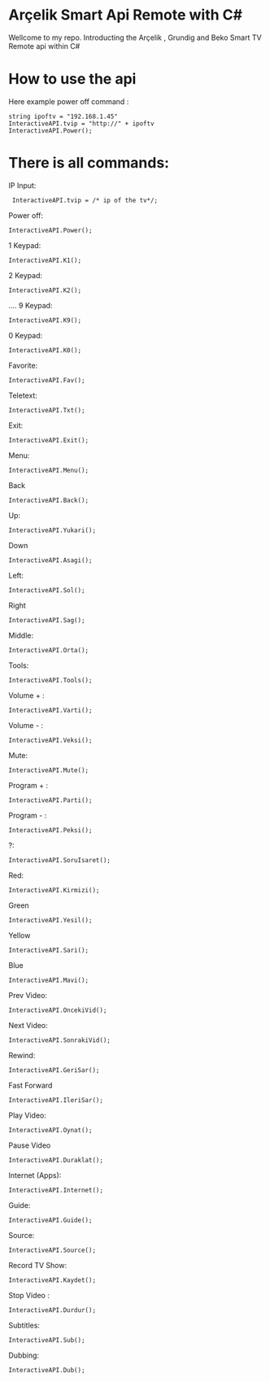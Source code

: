 #  Arçelik Smart Api Remote with C#
Wellcome to my repo. Introducting the Arçelik , Grundig and Beko Smart TV Remote api within C#
# How to use the api
Here example power off command :

    string ipoftv = "192.168.1.45"
    InteractiveAPI.tvip = "http://" + ipoftv
    InteractiveAPI.Power();
# There is all commands:
IP Input:

     InteractiveAPI.tvip = /* ip of the tv*/;
Power off:

    InteractiveAPI.Power();
1 Keypad:

    InteractiveAPI.K1();
2 Keypad:


    InteractiveAPI.K2();
....
9 Keypad:

    InteractiveAPI.K9();
0 Keypad:



    InteractiveAPI.K0();
Favorite:

    InteractiveAPI.Fav();


Teletext:

    InteractiveAPI.Txt();
Exit:

    InteractiveAPI.Exit();
Menu:

    InteractiveAPI.Menu();
Back
        
    InteractiveAPI.Back();
Up:

    InteractiveAPI.Yukari();
Down

    InteractiveAPI.Asagi();
Left:

    InteractiveAPI.Sol();

Right

    InteractiveAPI.Sag();
Middle:

    InteractiveAPI.Orta();
Tools:

	InteractiveAPI.Tools();

Volume + :


    InteractiveAPI.Varti();
Volume - :

	InteractiveAPI.Veksi();
Mute:

    InteractiveAPI.Mute();

Program + :

    InteractiveAPI.Parti();

Program - :

    InteractiveAPI.Peksi();

?:

    InteractiveAPI.SoruIsaret();
Red:

    InteractiveAPI.Kirmizi();
Green

    InteractiveAPI.Yesil();
Yellow

	InteractiveAPI.Sari();
Blue

	InteractiveAPI.Mavi();
Prev Video:

    InteractiveAPI.OncekiVid();
Next Video:

	InteractiveAPI.SonrakiVid();
Rewind:

	InteractiveAPI.GeriSar(); 
Fast Forward
       			
	InteractiveAPI.IleriSar();
Play Video:

    InteractiveAPI.Oynat();
Pause Video

    InteractiveAPI.Duraklat();
Internet (Apps):

    InteractiveAPI.Internet();
Guide:

    InteractiveAPI.Guide();
Source:

    InteractiveAPI.Source();
Record TV Show:
		
	InteractiveAPI.Kaydet();
Stop Video :

    InteractiveAPI.Durdur();
Subtitles:

    InteractiveAPI.Sub();
Dubbing:

    InteractiveAPI.Dub();
